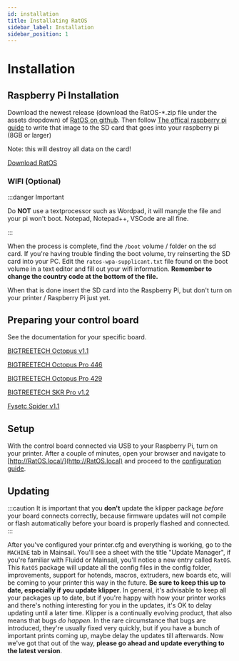 ```yaml
---
id: installation
title: Installating RatOS
sidebar_label: Installation
sidebar_position: 1
---
```


# Installation

## Raspberry Pi Installation

Download the newest release (download the RatOS-\*.zip file under the assets dropdown) of [RatOS on github](https://github.com/Rat-Os/RatOS/releases).
Then follow [The offical raspberry pi guide](https://www.raspberrypi.org/documentation/installation/installing-images/) to write that image to the SD card that goes into your raspberry pi (8GB or larger)

Note: this will destroy all data on the card!

<a class="button button--primary" href="https://github.com/Rat-Os/RatOS/releases">Download RatOS</a>

### WIFI (Optional)

:::danger Important

Do **NOT** use a textprocessor such as Wordpad, it will mangle the file and your pi won't boot. Notepad, Notepad++, VSCode are all fine.

:::

When the process is complete, find the `/boot` volume / folder on the sd card. If you're having trouble finding the boot volume, try reinserting the SD card into your PC. Edit the `ratos-wpa-supplicant.txt` file found on the boot volume in a text editor and fill out your wifi information. **Remember to change the country code at the bottom of the file.**

When that is done insert the SD card into the Raspberry Pi, but don't turn on your printer / Raspberry Pi just yet.

## Preparing your control board

See the documentation for your specific board.

[BIGTREETECH Octopus v1.1](/docs/boards/btt/octopus-11)

[BIGTREETECH Octopus Pro 446](/docs/boards/btt/octopus-pro-446)

[BIGTREETECH Octopus Pro 429](/docs/boards/btt/octopus-pro-429)

[BIGTREETECH SKR Pro v1.2](/docs/boards/btt/skr-pro-12)

[Fysetc Spider v1.1](/docs/boards/fysetc/spider-11)

## Setup

With the control board connected via USB to your Raspberry Pi, turn on your printer. After a couple of minutes, open your browser and navigate to [http://RatOS.local/](http://RatOS.local) and proceed to the [configuration guide](configuration).

## Updating

:::caution
It is important that you **don't** update the klipper package _before_ your board connects correctly, because firmware updates will not compile or flash automatically before your board is properly flashed and connected.
:::

After you've configured your printer.cfg and everything is working, go to the `MACHINE` tab in Mainsail. You'll see a sheet with the title "Update Manager", if you're familiar with Fluidd or Mainsail, you'll notice a new entry called `RatOS`. This `RatOS` package will update all the config files in the config folder, improvements, support for hotends, macros, extruders, new boards etc, will be coming to your printer this way in the future. **Be sure to keep this up to date, especially if you update klipper**. In general, it's advisable to keep all your packages up to date, but if you're happy with how your printer works and there's nothing interesting for you in the updates, it's OK to delay updating until a later time. Klipper is a continually evolving product, that also means that bugs _do happen_. In the rare circumstance that bugs are introduced, they're usually fixed very quickly, but if you have a bunch of important prints coming up, maybe delay the updates till afterwards. Now we've got that out of the way, **please go ahead and update everything to the latest version**.

